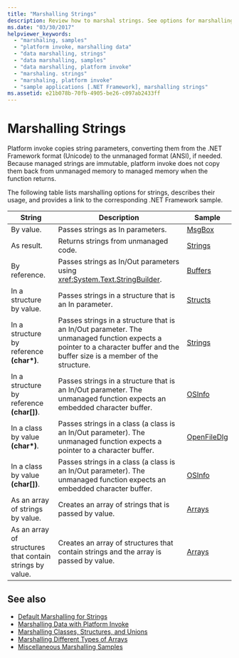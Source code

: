```yaml
---
title: "Marshalling Strings"
description: Review how to marshal strings. See options for marshalling strings by value or reference, as a result, in a structure or class by value or reference, and more.
ms.date: "03/30/2017"
helpviewer_keywords: 
  - "marshaling, samples"
  - "platform invoke, marshalling data"
  - "data marshalling, strings"
  - "data marshalling, samples"
  - "data marshalling, platform invoke"
  - "marshaling. strings"
  - "marshaling, platform invoke"
  - "sample applications [.NET Framework], marshalling strings"
ms.assetid: e21b078b-70fb-4905-be26-c097ab2433ff
---
```

# Marshalling Strings

Platform invoke copies string parameters, converting them from the .NET Framework format (Unicode) to the unmanaged format (ANSI), if needed. Because managed strings are immutable, platform invoke does not copy them back from unmanaged memory to managed memory when the function returns.  
  
 The following table lists marshalling options for strings, describes their usage, and provides a link to the corresponding .NET Framework sample.  
  
|String|Description|Sample|  
|------------|-----------------|------------|  
|By value.|Passes strings as In parameters.|[MsgBox](msgbox-sample.md)|  
|As result.|Returns strings from unmanaged code.|[Strings](/previous-versions/dotnet/netframework-4.0/e765dyyy(v=vs.100))|  
|By reference.|Passes strings as In/Out parameters using <xref:System.Text.StringBuilder>.|[Buffers](/previous-versions/dotnet/netframework-4.0/x3txb6xc(v=vs.100))|  
|In a structure by value.|Passes strings in a structure that is an In parameter.|[Structs](/previous-versions/dotnet/netframework-4.0/eadtsekz(v=vs.100))|  
|In a structure by reference **(char\*)**.|Passes strings in a structure that is an In/Out parameter. The unmanaged function expects a pointer to a character buffer and the buffer size is a member of the structure.|[Strings](/previous-versions/dotnet/netframework-4.0/e765dyyy(v=vs.100))|  
|In a structure by reference **(char[])**.|Passes strings in a structure that is an In/Out parameter. The unmanaged function expects an embedded character buffer.|[OSInfo](/previous-versions/dotnet/netframework-4.0/795sy883(v=vs.100))|  
|In a class by value **(char\*)**.|Passes strings in a class (a class is an In/Out parameter). The unmanaged function expects a pointer to a character buffer.|[OpenFileDlg](/previous-versions/dotnet/netframework-4.0/w5tyztk9(v=vs.100))|  
|In a class by value **(char[])**.|Passes strings in a class (a class is an In/Out parameter). The unmanaged function expects an embedded character buffer.|[OSInfo](/previous-versions/dotnet/netframework-4.0/795sy883(v=vs.100))|  
|As an array of strings by value.|Creates an array of strings that is passed by value.|[Arrays](/dotnet/framework/interop/marshalling-different-types-of-arrays)|  
|As an array of structures that contain strings by value.|Creates an array of structures that contain strings and the array is passed by value.|[Arrays](/dotnet/framework/interop/marshalling-different-types-of-arrays)|  
  
## See also

- [Default Marshalling for Strings](/dotnet/framework/interop/default-marshalling-for-strings)
- [Marshalling Data with Platform Invoke](/dotnet/framework/interop/marshalling-data-with-platform-invoke)
- [Marshalling Classes, Structures, and Unions](/dotnet/framework/interop/marshalling-classes-structures-and-unions)
- [Marshalling Different Types of Arrays](/dotnet/framework/interop/marshalling-different-types-of-arrays)
- [Miscellaneous Marshalling Samples](/previous-versions/dotnet/netframework-4.0/ss9sb93t(v=vs.100))
